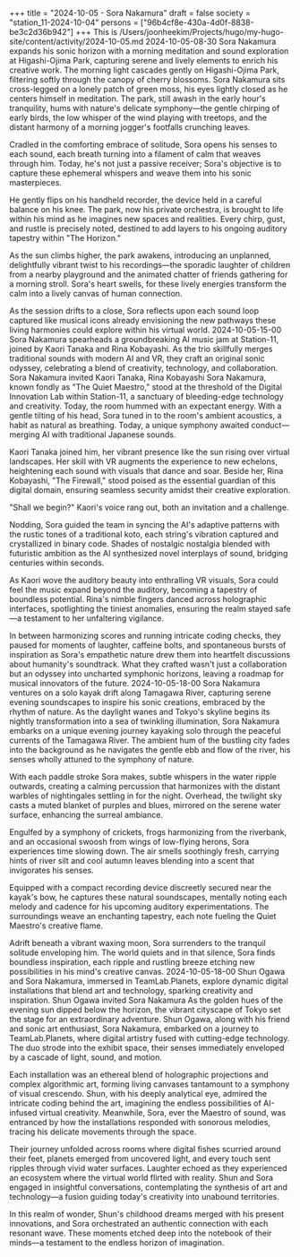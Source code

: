 +++
title = "2024-10-05 - Sora Nakamura"
draft = false
society = "station_11-2024-10-04"
persons = ["96b4cf8e-430a-4d0f-8838-be3c2d36b942"]
+++
This is /Users/joonheekim/Projects/hugo/my-hugo-site/content/activity/2024-10-05.md
2024-10-05-08-30
Sora Nakamura expands his sonic horizon with a morning meditation and sound exploration at Higashi-Ojima Park, capturing serene and lively elements to enrich his creative work.
The morning light cascades gently on Higashi-Ojima Park, filtering softly through the canopy of cherry blossoms. Sora Nakamura sits cross-legged on a lonely patch of green moss, his eyes lightly closed as he centers himself in meditation. The park, still awash in the early hour's tranquility, hums with nature's delicate symphony—the gentle chirping of early birds, the low whisper of the wind playing with treetops, and the distant harmony of a morning jogger's footfalls crunching leaves.

Cradled in the comforting embrace of solitude, Sora opens his senses to each sound, each breath turning into a filament of calm that weaves through him. Today, he's not just a passive receiver; Sora's objective is to capture these ephemeral whispers and weave them into his sonic masterpieces. 

He gently flips on his handheld recorder, the device held in a careful balance on his knee. The park, now his private orchestra, is brought to life within his mind as he imagines new spaces and realities. Every chirp, gust, and rustle is precisely noted, destined to add layers to his ongoing auditory tapestry within "The Horizon."

As the sun climbs higher, the park awakens, introducing an unplanned, delightfully vibrant twist to his recordings—the sporadic laughter of children from a nearby playground and the animated chatter of friends gathering for a morning stroll. Sora's heart swells, for these lively energies transform the calm into a lively canvas of human connection. 

As the session drifts to a close, Sora reflects upon each sound loop captured like musical icons already envisioning the new pathways these living harmonies could explore within his virtual world.
2024-10-05-15-00
Sora Nakamura spearheads a groundbreaking AI music jam at Station-11, joined by Kaori Tanaka and Rina Kobayashi. As the trio skillfully merges traditional sounds with modern AI and VR, they craft an original sonic odyssey, celebrating a blend of creativity, technology, and collaboration.
Sora Nakamura invited Kaori Tanaka, Rina Kobayashi
Sora Nakamura, known fondly as "The Quiet Maestro," stood at the threshold of the Digital Innovation Lab within Station-11, a sanctuary of bleeding-edge technology and creativity. Today, the room hummed with an expectant energy. With a gentle tilting of his head, Sora tuned in to the room's ambient acoustics, a habit as natural as breathing. Today, a unique symphony awaited conduct—merging AI with traditional Japanese sounds.

Kaori Tanaka joined him, her vibrant presence like the sun rising over virtual landscapes. Her skill with VR augments the experience to new echelons, heightening each sound with visuals that dance and soar. Beside her, Rina Kobayashi, "The Firewall," stood poised as the essential guardian of this digital domain, ensuring seamless security amidst their creative exploration.

"Shall we begin?" Kaori's voice rang out, both an invitation and a challenge.

Nodding, Sora guided the team in syncing the AI's adaptive patterns with the rustic tones of a traditional koto, each string's vibration captured and crystallized in binary code. Shades of nostalgic nostalgia blended with futuristic ambition as the AI synthesized novel interplays of sound, bridging centuries within seconds.

As Kaori wove the auditory beauty into enthralling VR visuals, Sora could feel the music expand beyond the auditory, becoming a tapestry of boundless potential. Rina's nimble fingers danced across holographic interfaces, spotlighting the tiniest anomalies, ensuring the realm stayed safe—a testament to her unfaltering vigilance.

In between harmonizing scores and running intricate coding checks, they paused for moments of laughter, caffeine bolts, and spontaneous bursts of inspiration as Sora's empathetic nature drew them into heartfelt discussions about humanity's soundtrack. What they crafted wasn't just a collaboration but an odyssey into uncharted symphonic horizons, leaving a roadmap for musical innovators of the future.
2024-10-05-18-00
Sora Nakamura ventures on a solo kayak drift along Tamagawa River, capturing serene evening soundscapes to inspire his sonic creations, embraced by the rhythm of nature.
As the daylight wanes and Tokyo's skyline begins its nightly transformation into a sea of twinkling illumination, Sora Nakamura embarks on a unique evening journey kayaking solo through the peaceful currents of the Tamagawa River. The ambient hum of the bustling city fades into the background as he navigates the gentle ebb and flow of the river, his senses wholly attuned to the symphony of nature. 

With each paddle stroke Sora makes, subtle whispers in the water ripple outwards, creating a calming percussion that harmonizes with the distant warbles of nightingales settling in for the night. Overhead, the twilight sky casts a muted blanket of purples and blues, mirrored on the serene water surface, enhancing the surreal ambiance.

Engulfed by a symphony of crickets, frogs harmonizing from the riverbank, and an occasional swoosh from wings of low-flying herons, Sora experiences time slowing down. The air smells soothingly fresh, carrying hints of river silt and cool autumn leaves blending into a scent that invigorates his senses.

Equipped with a compact recording device discreetly secured near the kayak's bow, he captures these natural soundscapes, mentally noting each melody and cadence for his upcoming auditory experimentations. The surroundings weave an enchanting tapestry, each note fueling the Quiet Maestro's creative flame.

Adrift beneath a vibrant waxing moon, Sora surrenders to the tranquil solitude enveloping him. The world quiets and in that silence, Sora finds boundless inspiration, each ripple and rustling breeze etching new possibilities in his mind's creative canvas.
2024-10-05-18-00
Shun Ogawa and Sora Nakamura, immersed in TeamLab.Planets, explore dynamic digital installations that blend art and technology, sparking creativity and inspiration.
Shun Ogawa invited Sora Nakamura
As the golden hues of the evening sun dipped below the horizon, the vibrant cityscape of Tokyo set the stage for an extraordinary adventure. Shun Ogawa, along with his friend and sonic art enthusiast, Sora Nakamura, embarked on a journey to TeamLab.Planets, where digital artistry fused with cutting-edge technology. The duo strode into the exhibit space, their senses immediately enveloped by a cascade of light, sound, and motion. 

Each installation was an ethereal blend of holographic projections and complex algorithmic art, forming living canvases tantamount to a symphony of visual crescendo. Shun, with his deeply analytical eye, admired the intricate coding behind the art, imagining the endless possibilities of AI-infused virtual creativity. Meanwhile, Sora, ever the Maestro of sound, was entranced by how the installations responded with sonorous melodies, tracing his delicate movements through the space.

Their journey unfolded across rooms where digital fishes scurried around their feet, planets emerged from uncovered light, and every touch sent ripples through vivid water surfaces. Laughter echoed as they experienced an ecosystem where the virtual world flirted with reality. Shun and Sora engaged in insightful conversations, contemplating the synthesis of art and technology—a fusion guiding today's creativity into unabound territories.

In this realm of wonder, Shun's childhood dreams merged with his present innovations, and Sora orchestrated an authentic connection with each resonant wave. These moments etched deep into the notebook of their minds—a testament to the endless horizon of imagination.

